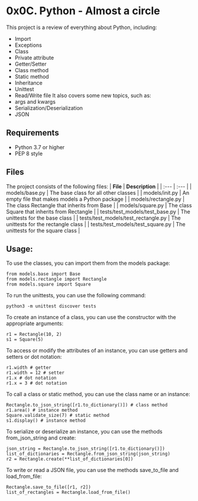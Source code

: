 # 0x0C. Python - Almost a circle

This project is a review of everything about Python, including:
- Import
- Exceptions
- Class
- Private attribute
- Getter/Setter
- Class method
- Static method
- Inheritance
- Unittest
- Read/Write file
It also covers some new topics, such as:
- args and kwargs
- Serialization/Deserialization
- JSON

## Requirements
- Python 3.7 or higher
- PEP 8 style

## Files
The project consists of the following files:
| **File** 			                      | **Description** 				                         |
| :--- 				                        |	:--- 					                                   |
| models/base.py                      | The base class for all other classes             |
| models/init.py                      | An empty file that makes models a Python package |
| models/rectangle.py                 | The class Rectangle that inherits from Base      |
| models/square.py                    | The class Square that inherits from Rectangle    |
| tests/test_models/test_base.py      | The unittests for the base class                 |
| tests/test_models/test_rectangle.py | The unittests for the rectangle class            |
| tests/test_models/test_square.py    | The unittests for the square class               |

## Usage:
To use the classes, you can import them from the models package:
```
from models.base import Base
from models.rectangle import Rectangle
from models.square import Square
```
To run the unittests, you can use the following command:
```
python3 -m unittest discover tests
```
To create an instance of a class, you can use the constructor with the appropriate arguments:
```
r1 = Rectangle(10, 2)
s1 = Square(5)
```
To access or modify the attributes of an instance, you can use getters and setters or dot notation:
```
r1.width # getter
r1.width = 12 # setter
r1.x # dot notation
r1.x = 3 # dot notation
```
To call a class or static method, you can use the class name or an instance:
```
Rectangle.to_json_string([r1.to_dictionary()]) # class method
r1.area() # instance method
Square.validate_size(7) # static method
s1.display() # instance method
```
To serialize or deserialize an instance, you can use the methods from_json_string and create:
```
json_string = Rectangle.to_json_string([r1.to_dictionary()])
list_of_dictionaries = Rectangle.from_json_string(json_string)
r2 = Rectangle.create(**list_of_dictionaries[0])
```
To write or read a JSON file, you can use the methods save_to_file and load_from_file:
```
Rectangle.save_to_file([r1, r2])
list_of_rectangles = Rectangle.load_from_file()
```

